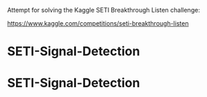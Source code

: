 Attempt for solving the Kaggle SETI Breakthrough Listen challenge:

https://www.kaggle.com/competitions/seti-breakthrough-listen
# SETI-Signal-Detection
# SETI-Signal-Detection
